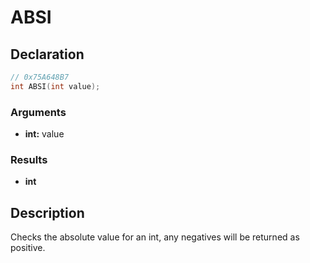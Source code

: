 # ABSI

## Declaration
```cpp
// 0x75A648B7
int ABSI(int value);
```

### Arguments
- **int:** value

### Results
- **int**

## Description
Checks the absolute value for an int, any negatives will be returned as positive.